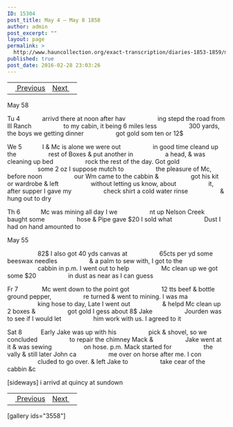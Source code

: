 ```yaml
---
ID: 15304
post_title: May 4 – May 8 1858
author: admin
post_excerpt: ""
layout: page
permalink: >
  http://www.hauncollection.org/exact-transcription/diaries-1853-1859/may-4-may-8-1858/
published: true
post_date: 2016-02-28 23:03:26
---
```

<table style="width: 100%;" align="center">
<tbody>
<tr>
<td><a href="http://www.hauncollection.org/version-2/diaries-1853-1859/april-25-29-1858/"><img src="https://lh3.googleusercontent.com/-EFJpxxNiPNw/VqgtWBCZrMI/AAAAAAAAAFU/WfY4lPFWWkg/s800-Ic42/Soeb-Plain-Arrows-8-10px.png" alt="" width="10" height="10" /> Previous</a></td>
<td style="text-align: right;"><a href="http://www.hauncollection.org/version-2/diaries-1853-1859/may-9-may-15-1858/">Next <img src="https://lh3.googleusercontent.com/-67k0cYlpXHw/VqgtWKz1MXI/AAAAAAAAAFU/k9PW_Piyurk/s800-Ic42/Soeb-Plain-Arrows-5-10px.png" alt="" width="10" height="10" /></a></td>
</tr>
</tbody>
</table>
May 58

Tu 4             arrivd there at noon after hav
<span style="margin-left: 70px;">ing stepd the road from Ill Ranch
<span style="margin-left: 70px;">to my cabin, it being 6 miles less
<span style="margin-left: 70px;">300 yards, the boys we getting dinner
<span style="margin-left: 70px;">got gold som ten or 12$</span></span></span></span>

We 5            I &amp; Mc is alone we were out
<span style="margin-left: 70px;">in good time cleand up the
<span style="margin-left: 70px;">rest of Boxes &amp; put another in
<span style="margin-left: 70px;">a head, &amp; was cleaning up bed
<span style="margin-left: 70px;">rock the rest of the day. Got gold
<span style="margin-left: 70px;">some 2 oz I suppose mutch to
<span style="margin-left: 70px;">the pleasure of Mc, before noon
<span style="margin-left: 70px;">our Wm came to the cabbin &amp;
<span style="margin-left: 70px;">got his kit or wardrobe &amp; left
<span style="margin-left: 70px;">without letting us know, about
<span style="margin-left: 70px;">it, after supper I gave my
<span style="margin-left: 70px;">check shirt a cold water rinse
<span style="margin-left: 70px;">&amp; hung out to dry</span></span></span></span></span></span></span></span></span></span></span></span>

Th 6            Mc was mining all day I we
<span style="margin-left: 70px;">nt up Nelson Creek baught some
<span style="margin-left: 70px;">hose &amp; Pipe gave $20 I sold what
<span style="margin-left: 70px;">Dust I had on hand amounted to</span></span></span>

May 55

<span style="margin-left: 70px;">82$ I also got 40 yds canvas at
<span style="margin-left: 70px;">65cts per yd some beeswax needles
<span style="margin-left: 70px;">&amp; a palm to sew with, I got to the
<span style="margin-left: 70px;">cabbin in p.m. I went out to help
<span style="margin-left: 70px;">Mc clean up we got some $20
<span style="margin-left: 70px;">in dust as near as I can guess</span></span></span></span></span></span>

Fr 7              Mc went down to the point got
<span style="margin-left: 70px;">12 tts beef &amp; bottle ground pepper,
<span style="margin-left: 70px;">re turned &amp; went to mining. I was ma
<span style="margin-left: 70px;">king hose to day, Late I went out
<span style="margin-left: 70px;">&amp; helpd Mc clean up 2 boxes &amp;
<span style="margin-left: 70px;">got gold I gess about 8$ Jake
<span style="margin-left: 70px;">Jourden was to see if I would let
<span style="margin-left: 70px;">him work with us. I agreed to it</span></span></span></span></span></span></span>

Sat 8           Early Jake was up with his
<span style="margin-left: 70px;">pick &amp; shovel, so we concluded
<span style="margin-left: 70px;">to repair the chimney Mack &amp;
<span style="margin-left: 70px;">Jake went at it &amp; was sewing
<span style="margin-left: 70px;">on hose. p.m. Mack started for
<span style="margin-left: 70px;">the vally &amp; still later John ca
<span style="margin-left: 70px;">me over on horse after me. I con
<span style="margin-left: 70px;">cluded to go over. &amp; left Jake to
<span style="margin-left: 70px;">take cear of the cabbin &amp;c</span></span></span></span></span></span></span></span>

[sideways]
i arrivd at quincy at sundown
<table style="width: 100%;" align="center">
<tbody>
<tr>
<td><a href="http://www.hauncollection.org/version-2/diaries-1853-1859/april-25-29-1858/"><img src="https://lh3.googleusercontent.com/-EFJpxxNiPNw/VqgtWBCZrMI/AAAAAAAAAFU/WfY4lPFWWkg/s800-Ic42/Soeb-Plain-Arrows-8-10px.png" alt="" width="10" height="10" /> Previous</a></td>
<td style="text-align: right;"><a href="http://www.hauncollection.org/version-2/diaries-1853-1859/may-9-may-15-1858/">Next <img src="https://lh3.googleusercontent.com/-67k0cYlpXHw/VqgtWKz1MXI/AAAAAAAAAFU/k9PW_Piyurk/s800-Ic42/Soeb-Plain-Arrows-5-10px.png" alt="" width="10" height="10" /></a></td>
</tr>
</tbody>
</table>
[gallery ids="3558"]